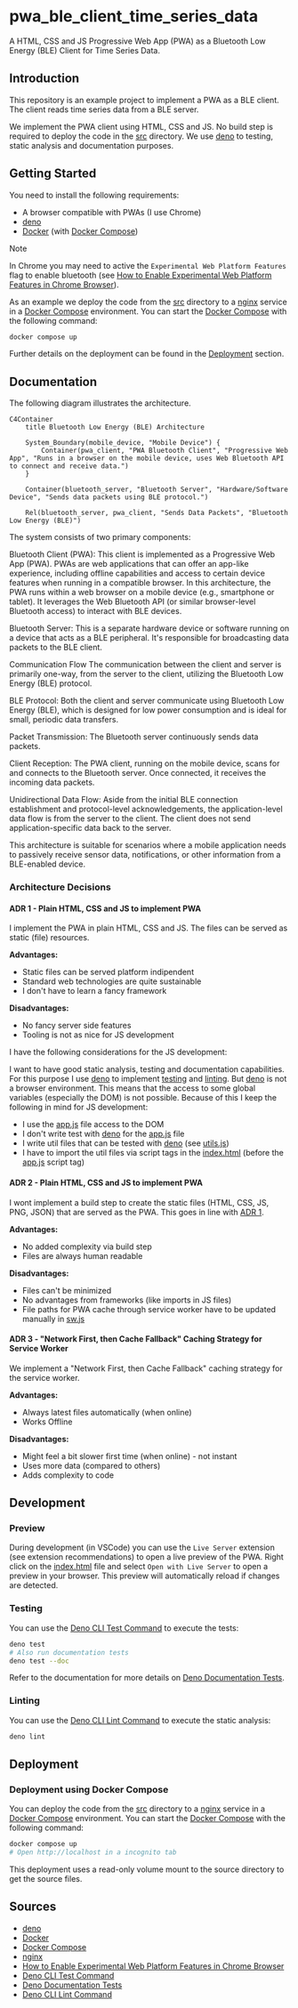 # pwa_ble_client_time_series_data

A HTML, CSS and JS Progressive Web App (PWA) as a Bluetooth Low Energy (BLE) Client for Time Series Data.

## Introduction

This repository is an example project to implement a PWA as a BLE client. The client reads time series data from a BLE server.

We implement the PWA client using HTML, CSS and JS. No build step is required to deploy the code in the [src](./src) directory. We use [deno] to testing, static analysis and documentation purposes.

## Getting Started

You need to install the following requirements:

- A browser compatible with PWAs (I use Chrome)
- [deno]
- [Docker] (with [Docker Compose])

> [!NOTE]
> In Chrome you may need to active the `Experimental Web Platform Features` flag to enable bluetooth (see [How to Enable Experimental Web Platform Features in Chrome Browser]).

As an example we deploy the code from the [src](./src) directory to a [nginx] service in a [Docker Compose] environment. You can start the [Docker Compose] with the following command:

```bash
docker compose up
```

Further details on the deployment can be found in the [Deployment](#deployment) section.

## Documentation

The following diagram illustrates the architecture.

```mermaid
C4Container
    title Bluetooth Low Energy (BLE) Architecture

    System_Boundary(mobile_device, "Mobile Device") {
        Container(pwa_client, "PWA Bluetooth Client", "Progressive Web App", "Runs in a browser on the mobile device, uses Web Bluetooth API to connect and receive data.")
    }

    Container(bluetooth_server, "Bluetooth Server", "Hardware/Software Device", "Sends data packets using BLE protocol.")

    Rel(bluetooth_server, pwa_client, "Sends Data Packets", "Bluetooth Low Energy (BLE)")
```

The system consists of two primary components:

Bluetooth Client (PWA): This client is implemented as a Progressive Web App (PWA). PWAs are web applications that can offer an app-like experience, including offline capabilities and access to certain device features when running in a compatible browser. In this architecture, the PWA runs within a web browser on a mobile device (e.g., smartphone or tablet). It leverages the Web Bluetooth API (or similar browser-level Bluetooth access) to interact with BLE devices.

Bluetooth Server: This is a separate hardware device or software running on a device that acts as a BLE peripheral. It's responsible for broadcasting data packets to the BLE client.

Communication Flow
The communication between the client and server is primarily one-way, from the server to the client, utilizing the Bluetooth Low Energy (BLE) protocol.

BLE Protocol: Both the client and server communicate using Bluetooth Low Energy (BLE), which is designed for low power consumption and is ideal for small, periodic data transfers.

Packet Transmission: The Bluetooth server continuously sends data packets.

Client Reception: The PWA client, running on the mobile device, scans for and connects to the Bluetooth server. Once connected, it receives the incoming data packets.

Unidirectional Data Flow: Aside from the initial BLE connection establishment and protocol-level acknowledgements, the application-level data flow is from the server to the client. The client does not send application-specific data back to the server.

This architecture is suitable for scenarios where a mobile application needs to passively receive sensor data, notifications, or other information from a BLE-enabled device.

### Architecture Decisions

#### ADR 1 - Plain HTML, CSS and JS to implement PWA

I implement the PWA in plain HTML, CSS and JS. The files can be served as static (file) resources.

**Advantages:**

- Static files can be served platform indipendent
- Standard web technologies are quite sustainable
- I don't have to learn a fancy framework

**Disadvantages:**

- No fancy server side features
- Tooling is not as nice for JS development

I have the following considerations for the JS development:

I want to have good static analysis, testing and documentation capabilities. For this purpose I use [deno] to implement [testing](#testing) and [linting](#linting). But [deno] is not a browser environment. This means that the access to some global variables (especially the DOM) is not possible. Because of this I keep the following in mind for JS development:

- I use the [app.js](./src/app.js) file access to the DOM
- I don't write test with [deno] for the [app.js](./src/app.js) file
- I write util files that can be tested with [deno] (see [utils.js](./src/utils.js))
- I have to import the util files via script tags in the [index.html](./src/index.html) (before the [app.js](./src/app.js) script tag)

#### ADR 2 - Plain HTML, CSS and JS to implement PWA

I wont implement a build step to create the static files (HTML, CSS, JS, PNG, JSON) that are served as the PWA. This goes in line with [ADR 1](#adr-1---plain-html-css-and-js-to-implement-pwa).

**Advantages:**

- No added complexity via build step
- Files are always human readable

**Disadvantages:**

- Files can't be minimized
- No advantages from frameworks (like imports in JS files)
- File paths for PWA cache through service worker have to be updated manually in [sw.js](./src/sw.js)

#### ADR 3 - "Network First, then Cache Fallback" Caching Strategy for Service Worker

We implement a "Network First, then Cache Fallback" caching strategy for the service worker.

**Advantages:**

- Always latest files automatically (when online)
- Works Offline

**Disadvantages:**

- Might feel a bit slower first time (when online) - not instant
- Uses more data (compared to others)
- Adds complexity to code

## Development

### Preview

During development (in VSCode) you can use the `Live Server` extension (see extension recommendations) to open a live preview of the PWA. Right click on the [index.html](./src/index.html) file and select `Open with Live Server` to open a preview in your browser. This preview will automatically reload if changes are detected.

### Testing

You can use the [Deno CLI Test Command] to execute the tests:

```bash
deno test
# Also run documentation tests
deno test --doc
```

Refer to the documentation for more details on [Deno Documentation Tests].

### Linting

You can use the [Deno CLI Lint Command] to execute the static analysis:

```bash
deno lint
```

## Deployment

### Deployment using Docker Compose

You can deploy the code from the [src](./src) directory to a [nginx] service in a [Docker Compose] environment. You can start the [Docker Compose] with the following command:

```bash
docker compose up
# Open http://localhost in a incognito tab
```

This deployment uses a read-only volume mount to the source directory to get the source files.

## Sources

- [deno]
- [Docker]
- [Docker Compose]
- [nginx]
- [How to Enable Experimental Web Platform Features in Chrome Browser]
- [Deno CLI Test Command]
- [Deno Documentation Tests]
- [Deno CLI Lint Command]

[deno]: https://deno.com/
[Docker]: https://www.docker.com/
[Docker Compose]: https://docs.docker.com/compose/
[nginx]: https://nginx.org/en/
[How to Enable Experimental Web Platform Features in Chrome Browser]: https://techviral.net/enable-experimental-web-platform-features-in-chrome/
[Deno CLI Test Command]: https://docs.deno.com/runtime/reference/cli/test/
[Deno Documentation Tests]: https://docs.deno.com/runtime/reference/documentation/
[Deno CLI Lint Command]: https://docs.deno.com/runtime/reference/cli/lint/